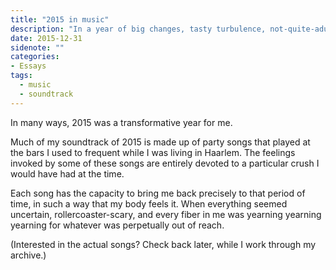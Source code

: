 ```yaml
---
title: "2015 in music"
description: "In a year of big changes, tasty turbulence, not-quite-adult decisions, and lots of boozy dancing, these are the songs that best fit the score."
date: 2015-12-31
sidenote: ""
categories:
- Essays
tags:
  - music
  - soundtrack
---
```

In many ways, 2015 was a transformative year for me.

Much of my soundtrack of 2015 is made up of party songs that played at the bars I used to frequent while I was living in Haarlem. The feelings invoked by some of these songs are entirely devoted to a particular crush I would have had at the time.

Each song has the capacity to bring me back precisely to that period of time, in such a way that my body feels it. When everything seemed uncertain, rollercoaster-scary, and every fiber in me was yearning yearning yearning for whatever was perpetually out of reach. 

(Interested in the actual songs? Check back later, while I work through my archive.)